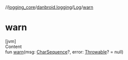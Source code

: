 //[logging_core](../../../index.md)/[danbroid.logging](../index.md)/[Log](index.md)/[warn](warn.md)



# warn  
[jvm]  
Content  
fun [warn](warn.md)(msg: [CharSequence](https://kotlinlang.org/api/latest/jvm/stdlib/kotlin/-char-sequence/index.html)?, error: [Throwable](https://kotlinlang.org/api/latest/jvm/stdlib/kotlin/-throwable/index.html)? = null)  



